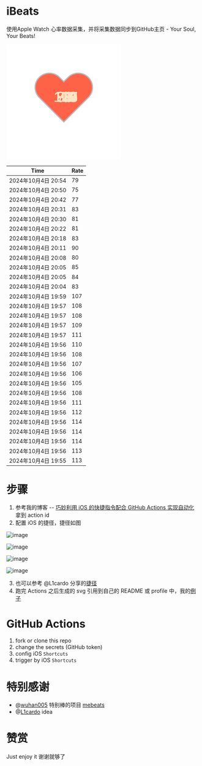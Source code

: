 # iBeats
使用Apple Watch 心率数据采集，并将采集数据同步到GitHub主页 - Your Soul, Your Beats!

![](./files/heart.svg)

<!--START_SECTION:my_heart_rate-->
| Time | Rate | 
 | ---- | ---- | 
| 2024年10月4日 20:54 | 79 |
| 2024年10月4日 20:50 | 75 |
| 2024年10月4日 20:42 | 77 |
| 2024年10月4日 20:31 | 83 |
| 2024年10月4日 20:30 | 81 |
| 2024年10月4日 20:22 | 81 |
| 2024年10月4日 20:18 | 83 |
| 2024年10月4日 20:11 | 90 |
| 2024年10月4日 20:08 | 80 |
| 2024年10月4日 20:05 | 85 |
| 2024年10月4日 20:05 | 84 |
| 2024年10月4日 20:04 | 83 |
| 2024年10月4日 19:59 | 107 |
| 2024年10月4日 19:57 | 108 |
| 2024年10月4日 19:57 | 108 |
| 2024年10月4日 19:57 | 109 |
| 2024年10月4日 19:57 | 111 |
| 2024年10月4日 19:56 | 110 |
| 2024年10月4日 19:56 | 108 |
| 2024年10月4日 19:56 | 107 |
| 2024年10月4日 19:56 | 106 |
| 2024年10月4日 19:56 | 105 |
| 2024年10月4日 19:56 | 108 |
| 2024年10月4日 19:56 | 111 |
| 2024年10月4日 19:56 | 112 |
| 2024年10月4日 19:56 | 114 |
| 2024年10月4日 19:56 | 114 |
| 2024年10月4日 19:56 | 114 |
| 2024年10月4日 19:56 | 113 |
| 2024年10月4日 19:55 | 113 |

<!--END_SECTION:my_heart_rate-->

# 步骤
1. 参考我的博客 -- [巧妙利用 iOS 的快捷指令配合 GitHub Actions 实现自动化](https://github.com/yihong0618/gitblog/issues/198) 拿到 action id
2. 配置 iOS 的捷径，捷径如图

![image](https://user-images.githubusercontent.com/15976103/122154218-0db0b480-ce97-11eb-93bb-5aec07c558dc.png)

![image](https://user-images.githubusercontent.com/15976103/122154236-186b4980-ce97-11eb-8e4b-70551a0391ae.png)

![image](https://user-images.githubusercontent.com/15976103/122154268-2d47dd00-ce97-11eb-902e-3acf292265a9.png)

![image](https://user-images.githubusercontent.com/15976103/122174055-fa144680-ceb4-11eb-9be2-3eb83cd516f7.png)

3. 也可以参考 @L1cardo 分享的[捷径](https://www.icloud.com/shortcuts/6ab6047b459c41ad822ad6b94b1c03d4)
4. 跑完 Actions 之后生成的 svg 引用到自己的 README 或 profile 中，我的[例子](https://github.com/yihong0618) 

# GitHub Actions

1. fork or clone this repo
2. change the secrets (GitHub token)
3. config iOS `Shortcuts` 
4. trigger by iOS `Shortcuts`

# 特别感谢
- @[wuhan005](https://github.com/wuhan005) 特别棒的项目 [mebeats](https://github.com/wuhan005/mebeats)
- @[L1cardo](https://github.com/L1cardo) idea

# 赞赏
Just enjoy it
谢谢就够了
